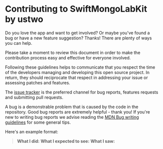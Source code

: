 # Contributing to SwiftMongoLabKit by ustwo

Do you love the app and want to get involved? Or maybe you've found a bug or 
have a new feature suggestion? Thanks! There are plenty of ways you can help.

Please take a moment to review this document in order to make the contribution 
process easy and effective for everyone involved.

Following these guidelines helps to communicate that you respect the time of the 
developers managing and developing this open source project. In return, they 
should reciprocate that respect in addressing your issue or assessing patches 
and features.

The [issue tracker](https://github.com/ustwo/mongolabkit-swift/issues) is the preferred channel for bug reports, features requests 
and submitting pull requests.

A bug is a demonstrable problem that is caused by the code in the repository. 
Good bug reports are extremely helpful - thank you! If you're new to writing bug 
reports we advise reading the [MDN Bug writing guidelines](https://developer.mozilla.org/en-US/docs/Mozilla/QA/Bug_writing_guidelines) for some general tips.

Here's an example format:

> **What I did:**
> **What I expected to see:**
> **What I saw:**
